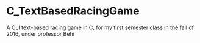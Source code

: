 # C_TextBasedRacingGame
A CLI text-based racing game in C, for my first semester class in the fall of 2016, under professor Behi
